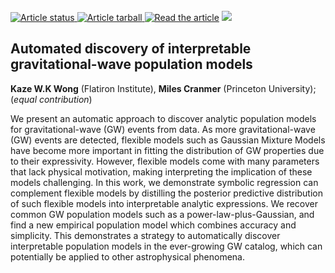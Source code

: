 <br>
<a href="https://github.com/kazewong/SymbolicGWPopulation_paper/actions/workflows/build.yml"> <img src="https://github.com/kazewong/SymbolicGWPopulation_paper/actions/workflows/build.yml/badge.svg" alt="Article status"/> </a>
<a href="https://github.com/kazewong/SymbolicGWPopulation_paper/raw/main-pdf/arxiv.tar.gz"> <img src="https://img.shields.io/badge/article-tarball-blue.svg?style=flat" alt="Article tarball"/> </a> 
<a href="https://github.com/kazewong/SymbolicGWPopulation_paper/raw/main-pdf/ms.pdf"> <img src="https://img.shields.io/badge/article-pdf-blue.svg?style=flat" alt="Read the article"/></a>
<a href="https://kazewong.github.io/SymbolicGWPopulation_paper/">  <img src="https://img.shields.io/website?down_color=red&down_message=offline&up_color=green&up_message=online&url=https%3A%2F%2Fkazewong.github.io%2FSymbolicGWPopulation_paper%2F"/> </a>

## Automated discovery of interpretable gravitational-wave population models

**Kaze W.K Wong** (Flatiron Institute), **Miles Cranmer** (Princeton University); (*equal contribution*)


We present an automatic approach to discover analytic population models for gravitational-wave (GW) events from data.
As more gravitational-wave (GW) events are detected, flexible models such as Gaussian Mixture Models have become more important in fitting the distribution of GW properties due to their expressivity.
However, flexible models come with many parameters that lack physical motivation, making interpreting the implication of these models challenging.
In this work, we demonstrate symbolic regression can complement flexible models by distilling the posterior predictive distribution of such flexible models into interpretable analytic expressions.
We recover common GW population models such as a power-law-plus-Gaussian, and find a new empirical population model which combines accuracy and simplicity.
This demonstrates a strategy to automatically discover interpretable population models in the ever-growing GW catalog, which can potentially be applied to other astrophysical phenomena.
